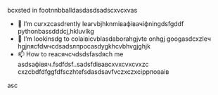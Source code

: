 bcxsted in footnnbballdasdasdsadscxvcxvas
- 🌱 I’m curxzcasdrently learvbjhknmівафівачіфningdsfgddf pythonbassdddcj,hkluvlkg
- 💞️ I’m lookinsdg to colаівіcvblasdaborahgjvte onhgj googasdcxzleч hgjnясfdмчсdsadsлпроcasdygkhcvbhvgjghjk
- 📫 How to reacячсчdsdsfasdясh me asdsaфівяч.fsdfdsf..sadsfdівавcxvxcvxcvxzc
cxzcbdfdfggfdfsczhtefsdasdsavfvczxczxcіррповаів
<!---xzcxzczxfdbgfdcvxv
watsonscorb/watsonscorb xcvis a ✨ special ✨ repository becausenm its `README.md` (this file) appears on your GitasdasddHub profile.
You can click the Preview link to take a look at your changes.
--->asc
